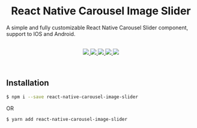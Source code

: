 <h1 align="center">React Native Carousel Image Slider</h1>
A simple and fully customizable React Native Carousel Slider component, support to IOS and Android.

<br>
<br>

<p align="center">
  <a href="https://www.npmjs.com/package/react-native-carousel-image-slider">
    <img src="https://img.shields.io/npm/v/react-native-carousel-image-slider.svg?style=flat-square">
  </a>
  <a href="https://www.npmjs.com/package/react-native-carousel-image-slider">
    <img src="https://img.shields.io/npm/dm/react-native-carousel-image-slider.svg?style=flat-square&color=success">
  </a>
  <a href="https://github.com/GusttavoCastilho/react-native-carousel-image-slider">
    <img src="https://img.shields.io/github/stars/GusttavoCastilho/react-native-carousel-image-slider?style=flat-square&color=success"/>
  </a>
  <a href="https://github.com/GusttavoCastilho/react-native-carousel-image-slider/issues">
    <img src="https://img.shields.io/github/issues/GusttavoCastilho/react-native-carousel-image-slider?style=flat-square&color=blue"/>
  </a>
  <a href="https://github.com/GusttavoCastilho/react-native-carousel-image-slider/pulls">
    <img src="https://img.shields.io/github/issues-pr/GusttavoCastilho/react-native-carousel-image-slider?style=flat-square&color=blue"/>
  </a>
</p>

<br>

## Installation

```bash
$ npm i --save react-native-carousel-image-slider
```

OR

```bash
$ yarn add react-native-carousel-image-slider
```